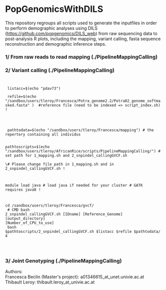 # PopGenomicsWithDILS

This repository regroups all scripts used to generate the inputfiles in order to perform demographic analyses using DILS (https://github.com/popgenomics/DILS_web) from raw sequencing data to post-analysis R plots, including the mapping, variant calling, fasta sequence reconstruction and demographic inference steps.

### 1/ From raw reads to read mapping (./PipelineMappingCalling)


### 2/ Variant calling (./PipelineMappingCalling)

<code>
<p> listacc=$(echo "pdav73") 
<p> refile=$(echo "/sandbox/users/tleroy/Francesca/Potra_genome2.2/Potra02_genome_softmasked.fasta" )  #reference file (need to be indexed => script_index.sh) ! <p>

<p> pathtodata=$(echo "/sandbox/users/tleroy/Francesca/mapping") # the repertory containing all individus <p>
pathtoscripts=$(echo "/sandbox/users/tleroy/AfricanRice/scripts/PipelineMappingCalling/") # set path for 1_mapping.sh and 2_snpindel_callingGVCF.sh <br>
\# Please change file path in 1_mapping.sh and in 2_snpindel_callingGVCF.sh ! <br>

module load java # load java if needed for your cluster # GATK requires java8 !<br>

cd /sandbox/users/tleroy/Francesca/gvcf/ <br>
\# CMD bash 2_snpindel_callingGVCF.sh [IDname] [Reference_Genome] [output_directory] [Number_of_CPU_to_use] <br>
bash $pathtoscripts/2_snpindel_callingGVCF.sh $listacc $refile $pathtodata/ 4 <br>
<p></code>

### 3/ Joint Genotyping (./PipelineMappingCalling)



Authors:<br>
Francesca Beclin (Master's project): a01346615_at_unet.univie.ac.at<br>
Thibault Leroy: thibault.leroy_at_univie.ac.at<br>

